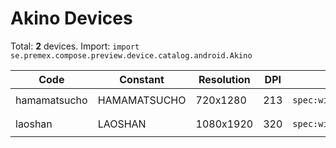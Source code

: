 # Akino Devices

Total: **2** devices. Import: `import se.premex.compose.preview.device.catalog.android.Akino`

| Code | Constant | Resolution | DPI | Compose Spec | Preview Usage |
|------|----------|------------|-----|-------------|---------------|
| hamamatsucho | HAMAMATSUCHO | 720x1280 | 213 | `spec:width=720px,height=1280px,dpi=213` | `@Preview(device = Akino.HAMAMATSUCHO)` |
| laoshan | LAOSHAN | 1080x1920 | 320 | `spec:width=1080px,height=1920px,dpi=320` | `@Preview(device = Akino.LAOSHAN)` |

<!-- Generated automatically. Do not edit manually. -->
